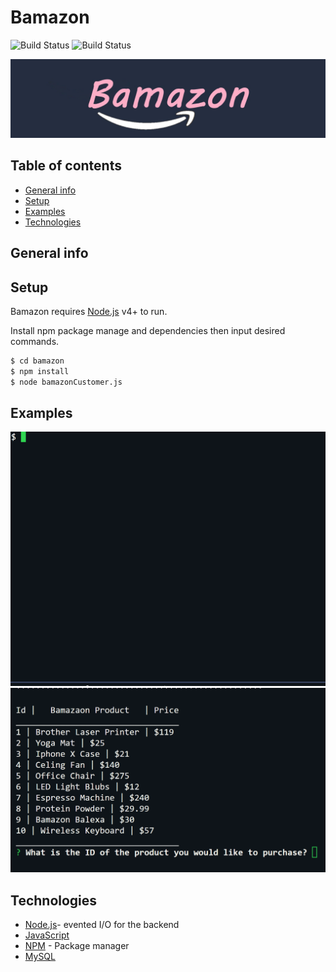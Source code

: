 # Bamazon

![Build Status](https://img.shields.io/badge/build-passing-brightgreen.svg)
![Build Status](https://img.shields.io/badge/npm%20package-4.2.0-brightgreen.svg)

![bamazon](Images/logon.jpg)
>

## Table of contents

* [General info](#general-info)
* [Setup](#setup)
* [Examples](#examples)
* [Technologies](#technologies)

## General info



## Setup

Bamazon requires [Node.js](https://nodejs.org/) v4+ to run.

Install npm package manage and dependencies then input desired commands.

```sh
$ cd bamazon
$ npm install
$ node bamazonCustomer.js
```

## Examples

![Example screenshot](images/products.gif)
![Example screenshot](images/purchase.gif)



## Technologies

* [Node.js](https://nodejs.org/)- evented I/O for the backend
* [JavaScript](https://www.javascript.com/)
* [NPM](https://www.npmjs.com/) - Package manager
* [MySQL](https://www.mysql.com/) 
